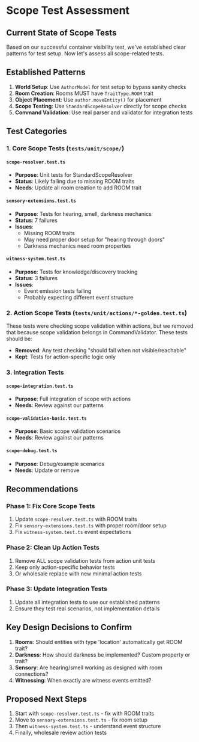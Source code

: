 # Scope Test Assessment

## Current State of Scope Tests

Based on our successful container visibility test, we've established clear patterns for test setup. Now let's assess all scope-related tests.

## Established Patterns

1. **World Setup**: Use `AuthorModel` for test setup to bypass sanity checks
2. **Room Creation**: Rooms MUST have `TraitType.ROOM` trait
3. **Object Placement**: Use `author.moveEntity()` for placement
4. **Scope Testing**: Use `StandardScopeResolver` directly for scope checks
5. **Command Validation**: Use real parser and validator for integration tests

## Test Categories

### 1. Core Scope Tests (`tests/unit/scope/`)

#### `scope-resolver.test.ts`
- **Purpose**: Unit tests for StandardScopeResolver
- **Status**: Likely failing due to missing ROOM traits
- **Needs**: Update all room creation to add ROOM trait

#### `sensory-extensions.test.ts` 
- **Purpose**: Tests for hearing, smell, darkness mechanics
- **Status**: 7 failures
- **Issues**:
  - Missing ROOM traits
  - May need proper door setup for "hearing through doors"
  - Darkness mechanics need room properties

#### `witness-system.test.ts`
- **Purpose**: Tests for knowledge/discovery tracking
- **Status**: 3 failures
- **Issues**: 
  - Event emission tests failing
  - Probably expecting different event structure

### 2. Action Scope Tests (`tests/unit/actions/*-golden.test.ts`)

These tests were checking scope validation within actions, but we removed that because scope validation belongs in CommandValidator. These tests should be:
- **Removed**: Any test checking "should fail when not visible/reachable"
- **Kept**: Tests for action-specific logic only

### 3. Integration Tests

#### `scope-integration.test.ts`
- **Purpose**: Full integration of scope with actions
- **Needs**: Review against our patterns

#### `scope-validation-basic.test.ts`
- **Purpose**: Basic scope validation scenarios
- **Needs**: Review against our patterns

#### `scope-debug.test.ts`
- **Purpose**: Debug/example scenarios
- **Needs**: Update or remove

## Recommendations

### Phase 1: Fix Core Scope Tests
1. Update `scope-resolver.test.ts` with ROOM traits
2. Fix `sensory-extensions.test.ts` with proper room/door setup
3. Fix `witness-system.test.ts` event expectations

### Phase 2: Clean Up Action Tests
1. Remove ALL scope validation tests from action unit tests
2. Keep only action-specific behavior tests
3. Or wholesale replace with new minimal action tests

### Phase 3: Update Integration Tests
1. Update all integration tests to use our established patterns
2. Ensure they test real scenarios, not implementation details

## Key Design Decisions to Confirm

1. **Rooms**: Should entities with type 'location' automatically get ROOM trait?
2. **Darkness**: How should darkness be implemented? Custom property or trait?
3. **Sensory**: Are hearing/smell working as designed with room connections?
4. **Witnessing**: When exactly are witness events emitted?

## Proposed Next Steps

1. Start with `scope-resolver.test.ts` - fix with ROOM traits
2. Move to `sensory-extensions.test.ts` - fix room setup
3. Then `witness-system.test.ts` - understand event structure
4. Finally, wholesale review action tests
